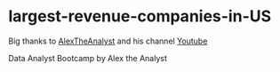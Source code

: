 # largest-revenue-companies-in-US

Big thanks to [AlexTheAnalyst](https://github.com/AlexTheAnalyst) and his channel [Youtube](https://www.youtube.com/@AlexTheAnalyst)

Data Analyst Bootcamp by Alex the Analyst
